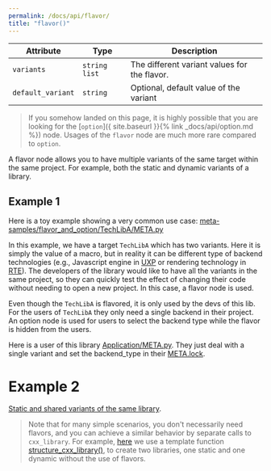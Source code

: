 ```yaml
---
permalink: /docs/api/flavor/
title: "flavor()"
---
```


| Attribute | Type | Description |
|-----------|------|-------------|
| `variants` | `string list` | The different variant values for the flavor. |
| `default_variant` | `string` | Optional, default value of the variant |

> If you somehow landed on this page, it is highly possible that you are looking for the [`option`]({ site.baseurl }}{% link _docs/api/option.md %}) node. Usages of the `flavor` node are much more rare compared to `option`.

A flavor node allows you to have multiple variants of the same target within the same project. For example, both the static and dynamic variants of a library.


## Example 1

Here is a toy example showing a very common use case: [meta-samples/flavor_and_option/TechLibA/META.py](https://git.corp.adobe.com/meta-samples/flavor_and_option/blob/0.1.0/TechLibA/META.py)

In this example, we have a target `TechLibA` which has two variants. Here it is simply the value of a macro, but in reality it can be different type of backend technologies (e.g., Javascript engine in [UXP](https://git.corp.adobe.com/torq/torq-native) or rendering technology in [RTE](https://git.corp.adobe.com/Aero/rte/)).
The developers of the library would like to have all the variants in the same project, so they can quickly test the effect of changing their code without needing to open a new project. In this case, a flavor node is used.

Even though the `TechLibA` is flavored, it is only used by the devs of this lib. For the users of `TechLibA` they only need a single backend in their project. An option node is used for users to select the backend type while the flavor is hidden from the users.

Here is a user of this library [Application/META.py](https://git.corp.adobe.com/meta-samples/flavor_and_option/blob/0.1.0/Application/META.py). They just deal with a single variant and set the backend_type in their [META.lock](https://git.corp.adobe.com/meta-samples/flavor_and_option/blob/0.1.0/Application/META.lock#L2).

# Example 2

[Static and shared variants of the same library](https://git.corp.adobe.com/meta-samples/dll_combo).

> Note that for many simple scenarios, you don't necessarily need flavors, and you can achieve a similar behavior by separate calls to `cxx_library`. For example, [here](https://git.corp.adobe.com/structure/structure/blob/1.1.0/META/sdk.meta.py#L80) we use a template function [structure_cxx_library()](https://git.corp.adobe.com/structure/structure/blob/1.1.0/META/utils.meta.py#L3-L16), to create two libraries, one static and one dynamic without the use of flavors.
